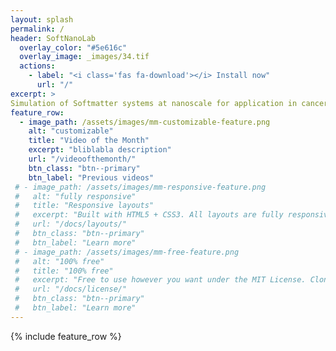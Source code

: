 ```yaml
---
layout: splash
permalink: /
header: SoftNanoLab
  overlay_color: "#5e616c"
  overlay_image: _images/34.tif
  actions:
    - label: "<i class='fas fa-download'></i> Install now"
      url: "/"
excerpt: >
Simulation of Softmatter systems at nanoscale for application in cancer therapy, sensoring and drug delivery
feature_row:
  - image_path: /assets/images/mm-customizable-feature.png
    alt: "customizable"
    title: "Video of the Month"
    excerpt: "bliblabla description"
    url: "/videoofthemonth/"
    btn_class: "btn--primary"
    btn_label: "Previous videos"
 # - image_path: /assets/images/mm-responsive-feature.png
 #   alt: "fully responsive"
 #   title: "Responsive layouts"
 #   excerpt: "Built with HTML5 + CSS3. All layouts are fully responsive with helpers to augment your content."
 #   url: "/docs/layouts/"
 #   btn_class: "btn--primary"
 #   btn_label: "Learn more"
 # - image_path: /assets/images/mm-free-feature.png
 #   alt: "100% free"
 #   title: "100% free"
 #   excerpt: "Free to use however you want under the MIT License. Clone it, fork it, customize it... whatever!"
 #   url: "/docs/license/"
 #   btn_class: "btn--primary"
 #   btn_label: "Learn more"      
---
```


{% include feature_row %}
